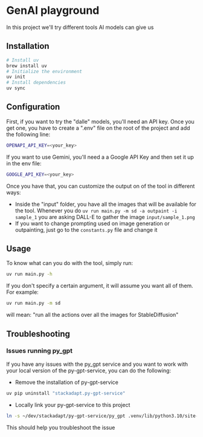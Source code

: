 # GenAI playground

In this project we'll try different tools AI models can give us

## Installation

```bash
# Install uv
brew install uv
# Initialize the environment
uv init
# Install dependencies
uv sync
```

## Configuration

First, if you want to try the "dalle" models, you'll need an API key. Once you get one, you have to create a ".env" file on the root of the project and add the following line:

```bash
OPENAPI_API_KEY=<your_key>
```

If you want to use Gemini, you'll need a a Google API Key and then set it up in the env file:

```bash
GOOGLE_API_KEY=<your_key>
```

Once you have that, you can customize the output on of the tool in different ways:

- Inside the "input" folder, you have all the images that will be available for the tool. Whenever you do `uv run main.py -m sd -a outpaint -i sample_1` you are asking DALL-E to gather the image `input/sample_1.png`
- If you want to change prompting used on image generation or outpainting, just go to the `constants.py` file and change it

## Usage

To know what can you do with the tool, simply run:

```bash
uv run main.py -h
```

If you don't specify a certain argument, it will assume you want all of them. For example:

```bash
uv run main.py -m sd
```

will mean: "run all the actions over all the images for StableDiffusion"

## Troubleshooting

### Issues running py_gpt

If you have any issues with the py_gpt service and you want to work with your local version of the py-gpt-service, you can do the following:

- Remove the installation of py-gpt-service

```bash
uv pip uninstall "stackadapt.py-gpt-service"
```

- Locally link your py-gpt-service to this project

```bash
ln -s ~/dev/stackadapt/py-gpt-service/py_gpt .venv/lib/python3.10/site-packages/py_gpt
```

This should help you troubleshoot the issue
